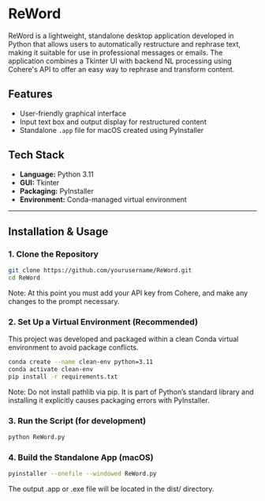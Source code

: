 # ReWord

ReWord is a lightweight, standalone desktop application developed in Python that allows users to automatically restructure and rephrase text, making it suitable for use in professional messages or emails. The application combines a Tkinter UI with backend NL processing using Cohere's API to offer an easy way to rephrase and transform content.

## Features

- User-friendly graphical interface
- Input text box and output display for restructured content
- Standalone `.app` file for macOS created using PyInstaller

## Tech Stack

- **Language:** Python 3.11  
- **GUI:** Tkinter  
- **Packaging:** PyInstaller  
- **Environment:** Conda-managed virtual environment  

---

## Installation & Usage

### 1. Clone the Repository

```bash
git clone https://github.com/yourusername/ReWord.git
cd ReWord
```
Note: At this point you must add your API key from Cohere, and make any changes to the prompt necessary. 

### 2. Set Up a Virtual Environment (Recommended)
This project was developed and packaged within a clean Conda virtual environment to avoid package conflicts.
```bash
conda create --name clean-env python=3.11
conda activate clean-env
pip install -r requirements.txt
```
Note: Do not install pathlib via pip. It is part of Python’s standard library and installing it explicitly causes packaging errors with PyInstaller.

### 3. Run the Script (for development)


```bash
python ReWord.py
```

### 4. Build the Standalone App (macOS)
```bash
pyinstaller --onefile --windowed ReWord.py
```

The output .app or .exe file will be located in the dist/ directory.

































































